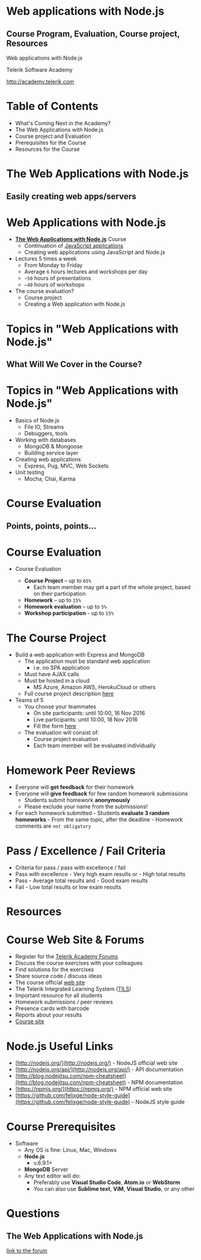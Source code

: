<!-- section start -->
<!-- attr: { id:'title', class:'slide-title', hasScriptWrapper:true } -->
# Web applications with Node.js
## Course Program, Evaluation, Course project, Resources

<div class="signature">
    <p class="signature-course">Web applications with Node.js</p>
    <p class="signature-initiative">Telerik Software Academy</p>
    <a href="http://academy.telerik.com" class="signature-link">http://academy.telerik.com</a>
</div>

<!-- section start -->
<!-- attr: { id:'table-of-contents' } -->
# Table of Contents
- What's Coming Next in the Academy?
- The Web Applications with Node.js
- Course project and Evaluation
- Prerequisites for the Course
- Resources for the Course

<!-- section start -->
<!-- attr: { class:'slide-section', id:'coming-next' } -->
# The Web Applications with Node.js
## Easily creating web apps/servers

<!-- attr: { hasScriptWrapper:true, style:'font-size:0.9em' } -->
# Web Applications with Node.js
- [**The Web Applications with Node.js**](http://telerikacademy.com/Courses/Courses/Details/400) Course
  - Continuation of [JavaScript applications](http://telerikacademy.com/Courses/Courses/Details/350)
  - Creating web applications using JavaScript and Node.js
- Lectures 5 times a week
  - From Monday to Friday
  - Average `6` hours lectures and workshops per day
  - `~50` hours of presentations
  - `~40` hours of workshops
- The course evaluation?
  - Course project
  - Creating a Web application with Node.js

<!-- section start -->
<!-- attr: {class: 'slide-section', id: 'spa-program'} -->
# Topics in "Web Applications with Node.js"
## What Will We Cover in the Course?

<!-- attr: { hasScriptWrapper:true, style: "font-size: 0.9em" } -->
# Topics in "Web Applications with Node.js"

- Basics of Node.js
  - File IO, Streams
  - Debuggers, tools
- Working with databases
  - MongoDB & Mongoose
  - Building service layer
- Creating web applications
  - Express, Pug, MVC, Web Sockets
- Unit testing
  - Mocha, Chai, Karma

<!-- section start -->
<!-- attr: {id: 'evaluation', class: 'slide-section'} -->
# Course Evaluation
##  Points, points, points...

# Course Evaluation
- Course Evaluation
  - **Course Project** – up to `65%`
    - Each team member may get a part of the whole project, based on their participation
  - **Homework** – up to `15%`
  - **Homework evaluation** – up to `5%`
  - **Workshop participation** - up to `15%`

  <!-- attr: { style:'font-size:0.75em' } -->
# The Course Project

- Build a web application with Express and MongoDB
  - The application must be standard web application
    - i.e. no SPA application
  - Must have AJAX calls
  - Must be hosted in a cloud
    - MS Azure, Amazon AWS, HerokuCloud or others
  - Full course project description [here](https://github.com/TelerikAcademy/Web-Applications-with-Node.js/tree/master/Course%20Project)
- Teams of 5
  - You choose your teammates
    - On site participants: until 10:00, 16 Nov 2016
    - Live participants: until 10:00, 18 Nov 2016
    - Fill the form [here](https://goo.gl/forms/hOQg9O1laMDIFTo13)
  - The evaluation will consist of:
    - Course project evaluation
    - Each team member will be evaluated individually

# Homework Peer Reviews
-  Everyone will **get feedback** for their homework
-  Everyone will **give feedback** for few random homework submissions
    -  Students submit homework **anonymously**
    -  Please exclude your name from the submissions!
  -  For each homework submitted
    -  Students **evaluate 3 random homeworks**
    -  From the same topic, after the deadline
    -  Homework comments are `not obligatory`

# Pass / Excellence / Fail Criteria
-  Criteria for pass / pass with excellence / fail
  -  Pass with excellence
    -  Very high exam results or
    -  High total results
  -  Pass
    -  Average total results and
    -  Good exam results
  -  Fail
    -  Low total results or low exam results

<!-- section start -->
<!-- attr: { id:'resources', class:'slide-section' } -->
# Resources

# Course Web Site & Forums
-  Register for the [Telerik Academy Forums](http://telerikacademy.com/Forum/Category/60/web-applications-with-node-js)
  -  Discuss the course exercises with your colleagues
  -  Find solutions for the exercises
  -  Share source code / discuss ideas
-  The course official [web site](http://academy.telerik.com/student-courses/software-technologies/end-to-end-javascript-applications/about)
-  The Telerik Integrated Learning System ([TILS](http://www.telerikacademy.com))
  -  Important resource for all students
  -  Homework submissions / peer reviews
  -  Presence cards with barcode
  -  Reports about your results
-  [Course site](http://telerikacademy.com/Courses/Courses/Details/400)

# Node.js Useful Links
-  [http://nodejs.org/](http://nodejs.org/) - NodeJS official web site
-  [http://nodejs.org/api/](http://nodejs.org/api/) - API documentation
-  [http://blog.nodejitsu.com/npm-cheatsheet](http://blog.nodejitsu.com/npm-cheatsheet) - NPM documentation
-  [https://npmjs.org/](https://npmjs.org/) - NPM official web site
-  [https://github.com/felixge/node-style-guide](https://github.com/felixge/node-style-guide) - NodeJS style guide

# Course Prerequisites
- Software
  - Any OS is fine: Linux, Mac, Windows
  - **Node.js**
    - v.6.9.1+
  - **MongoDB** Server
  - Any text editor will do:
    - Preferably use **Visual Studio Code**, **Atom.io** or **WebStorm**
    - You can also use **Sublime text**, **ViM**, **Visual Studio**, or any other

<!-- section start -->
<!-- attr: { id:'questions', class:'slide-section' } -->
# Questions
## The Web Applications with Node.js
[link to the forum](http://telerikacademy.com/Forum/Category/60/end-to-end-javascript-applications)
